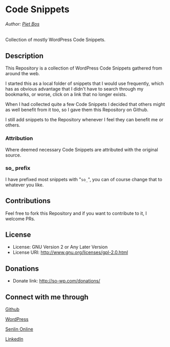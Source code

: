 # Code Snippets

###### Author: [Piet Bos](https://github.com/senlin)

Collection of mostly WordPress Code Snippets.

## Description

This Repository is a collection of WordPress Code Snippets gathered from around the web. 

I started this as a local folder of snippets that I would use frequently, which has as obvious advantage that I didn't have to search through my bookmarks, or worse, click on a link that no longer exists.

When I had collected quite a few Code Snippets I decided that others might as well benefit from it too, so I gave them this Repository on Github.

I still add snippets to the Repository whenever I feel they can benefit me or others.

### Attribution

Where deemed necessary Code Snippets are attributed with the original source.

### so_ prefix

I have prefixed most snippets with "`so_`", you can of course change that to whatever you like.

## Contributions

Feel free to fork this Repository and if you want to contribute to it, I welcome PRs.

## License

* License: GNU Version 2 or Any Later Version
* License URI: http://www.gnu.org/licenses/gpl-2.0.html

## Donations

* Donate link: http://so-wp.com/donations/

## Connect with me through

[Github](https://github.com/senlin) 

[WordPress](https://profiles.wordpress.org/senlin/) 

[Senlin Online](http://senlinonline.com)

[LinkedIn](https://www.linkedin.com/in/pietbos) 
